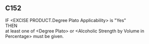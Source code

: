 ## C152
IF &lt;EXCISE PRODUCT.Degree Plato Applicability&gt; is "Yes"   
THEN   
  at least one of &lt;Degree Plato&gt; or &lt;Alcoholic Strength by Volume in Percentage&gt; must be given.
